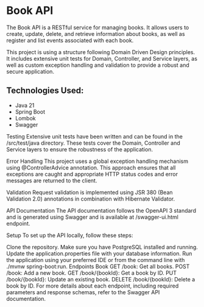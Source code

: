 <h1>
  Book API
</h1>


The Book API is a RESTful service for managing books. It allows users to create, update, delete, and retrieve information about books, as well as register and list events associated with each book.

This project is using a structure following Domain Driven Design principles. It includes extensive unit tests for Domain, Controller, and Service layers, as well as custom exception handling and validation to provide a robust and secure application.

<h2>
  Technologies Used:
  </h2>
  <ul>
    <li>Java 21</li>
    <li>Spring Boot</li>
    <li>Lombok</li>
    <li>Swagger</li>
  </ul>


Testing
Extensive unit tests have been written and can be found in the /src/test/java directory. These tests cover the Domain, Controller and Service layers to ensure the robustness of the application.

Error Handling
This project uses a global exception handling mechanism using @ControllerAdvice annotation. This approach ensures that all exceptions are caught and appropriate HTTP status codes and error messages are returned to the client.

Validation
Request validation is implemented using JSR 380 (Bean Validation 2.0) annotations in combination with Hibernate Validator.

API Documentation
The API documentation follows the OpenAPI 3 standard and is generated using Swagger and is available at /swagger-ui.html endpoint.

Setup
To set up the API locally, follow these steps:

Clone the repository.
Make sure you have PostgreSQL installed and running.
Update the application.properties file with your database information.
Run the application using your preferred IDE or from the command line with ./mvnw spring-boot:run.
Endpoints
Book
GET /book: Get all books.
POST /book: Add a new book.
GET /book/{bookId}: Get a book by ID.
PUT /book/{bookId}: Update an existing book.
DELETE /book/{bookId}: Delete a book by ID.
For more details about each endpoint, including required parameters and response schemas, refer to the Swagger API documentation.
